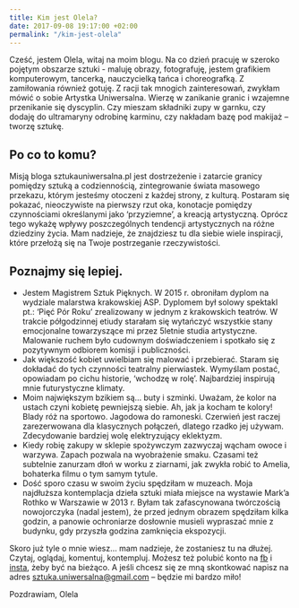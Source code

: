 ```yaml
---
title: Kim jest Olela?
date: 2017-09-08 19:17:00 +02:00
permalink: "/kim-jest-olela"
---
```




Cześć, jestem Olela, witaj na moim blogu. Na co dzień pracuję w szeroko pojętym obszarze sztuki - maluję obrazy, fotografuję, jestem grafikiem komputerowym, tancerką, nauczycielką tańca i choreografką. Z zamiłowania również gotuję. Z racji tak mnogich zainteresowań, zwykłam mówić o sobie Artystka Uniwersalna. Wierzę w zanikanie granic i wzajemne przenikanie się dyscyplin. Czy mieszam składniki zupy w garnku, czy dodaję do ultramaryny odrobinę karminu, czy nakładam bazę pod makijaż – tworzę sztukę. 

## Po co to komu?

Misją bloga sztukauniwersalna.pl jest dostrzeżenie i zatarcie granicy pomiędzy sztuką a codziennością, zintegrowanie świata masowego przekazu, którym jesteśmy otoczeni z każdej strony, z kulturą. Postaram się pokazać, nieoczywiste na pierwszy rzut oka, konotacje pomiędzy czynnościami określanymi jako ‘przyziemne’, a kreacją artystyczną. Oprócz tego wykażę wpływy poszczególnych tendencji artystycznych na różne dziedziny życia. Mam nadzieje, że znajdziesz tu dla siebie wiele inspiracji, które przełożą się na Twoje postrzeganie rzeczywistości.

## Poznajmy się lepiej.

* Jestem Magistrem Sztuk Pięknych. W 2015 r. obroniłam dyplom  na wydziale malarstwa krakowskiej ASP. Dyplomem był solowy spektakl pt.: ‘Pięć Pór Roku’ zrealizowany w jednym z krakowskich teatrów. W trakcie półgodzinnej etiudy starałam się wytańczyć wszystkie stany emocjonalne towarzyszące mi przez 5letnie studia artystyczne. Malowanie ruchem było cudownym doświadczeniem i spotkało się z pozytywnym odbiorem komisji i publiczności.
* Jak większość kobiet uwielbiam się malować i przebierać. Staram się dokładać do tych czynności teatralny pierwiastek. Wymyślam postać, opowiadam po cichu historie, ‘wchodzę w rolę’. Najbardziej inspirują mnie futurystyczne klimaty.
* Moim największym bzikiem są… buty i szminki. Uważam, że kolor na ustach czyni kobietę pewniejszą siebie. Ah, jak ja kocham te kolory! Blady róż na sportowo. Jagodowa do ramoneski. Czerwień jest raczej zarezerwowana dla klasycznych połączeń, dlatego rzadko jej używam. Zdecydowanie bardziej wolę elektryzujący eklektyzm. 
* Kiedy robię zakupy w sklepie spożywczym zazwyczaj wącham owoce i warzywa. Zapach pozwala na wyobrażenie smaku. Czasami też subtelnie zanurzam dłoń w worku z ziarnami, jak zwykła robić to Amelia, bohaterka filmu o tym samym tytule.
* Dość sporo czasu w swoim życiu spędziłam w muzeach. Moja najdłuższa kontemplacja dzieła sztuki miała miejsce na wystawie Mark’a Rothko w Warszawie w 2013 r.  Byłam tak zafascynowana twórczością nowojorczyka (nadal jestem), że przed jednym obrazem spędziłam kilka godzin, a panowie ochroniarze dosłownie musieli wypraszać mnie z budynku, gdy przyszła godzina zamknięcia ekspozycji.




Skoro już tyle o mnie wiesz… mam nadzieje, że zostaniesz tu na dłużej. Czytaj, oglądaj, komentuj, kontempluj. Możesz też polubić konto na [fb](https://www.facebook.com/sztukauniwersalna/"fb") i [insta](https://www.instagram.com/sztuka_uniwersalna/"insta"), żeby być na bieżąco. A jeśli chcesz się ze mną skontkować napisz na adres sztuka.uniwersalna@gmail.com – będzie mi bardzo miło!

Pozdrawiam,
Olela